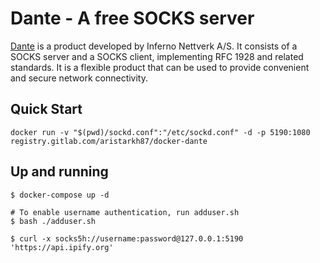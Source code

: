 # Dante - A free SOCKS server

[Dante][1] is a product developed by Inferno Nettverk A/S. It consists of a
SOCKS server and a SOCKS client, implementing RFC 1928 and related standards.
It is a flexible product that can be used to provide convenient and secure
network connectivity. 

## Quick Start

```
docker run -v "$(pwd)/sockd.conf":"/etc/sockd.conf" -d -p 5190:1080 registry.gitlab.com/aristarkh87/docker-dante
```

## Up and running

```
$ docker-compose up -d

# To enable username authentication, run adduser.sh
$ bash ./adduser.sh

$ curl -x socks5h://username:password@127.0.0.1:5190 'https://api.ipify.org'
```

[1]: http://www.inet.no/dante/index.html
